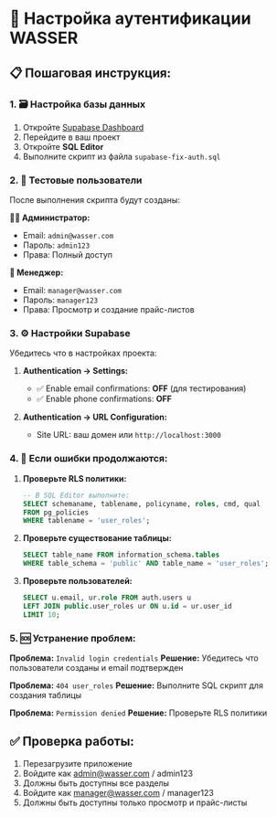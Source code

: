 # 🔐 Настройка аутентификации WASSER

## 📋 Пошаговая инструкция:

### 1. 🗃️ Настройка базы данных

1. Откройте [Supabase Dashboard](https://app.supabase.com)
2. Перейдите в ваш проект
3. Откройте **SQL Editor**
4. Выполните скрипт из файла `supabase-fix-auth.sql`

### 2. 👥 Тестовые пользователи

После выполнения скрипта будут созданы:

**👨‍💼 Администратор:**

- Email: `admin@wasser.com`
- Пароль: `admin123`
- Права: Полный доступ

**👤 Менеджер:**

- Email: `manager@wasser.com`
- Пароль: `manager123`
- Права: Просмотр и создание прайс-листов

### 3. ⚙️ Настройки Supabase

Убедитесь что в настройках проекта:

1. **Authentication → Settings:**
   - ✅ Enable email confirmations: **OFF** (для тестирования)
   - ✅ Enable phone confirmations: **OFF**

2. **Authentication → URL Configuration:**
   - Site URL: ваш домен или `http://localhost:3000`

### 4. 🔧 Если ошибки продолжаются:

1. **Проверьте RLS политики:**

   ```sql
   -- В SQL Editor выполните:
   SELECT schemaname, tablename, policyname, roles, cmd, qual
   FROM pg_policies
   WHERE tablename = 'user_roles';
   ```

2. **Проверьте существование таблицы:**

   ```sql
   SELECT table_name FROM information_schema.tables
   WHERE table_schema = 'public' AND table_name = 'user_roles';
   ```

3. **Проверьте пользователей:**
   ```sql
   SELECT u.email, ur.role FROM auth.users u
   LEFT JOIN public.user_roles ur ON u.id = ur.user_id
   LIMIT 10;
   ```

### 5. 🆘 Устранение проблем:

**Проблема:** `Invalid login credentials`
**Решение:** Убедитесь что пользователи созданы и email подтвержден

**Проблема:** `404 user_roles`
**Решение:** Выполните SQL скрипт для создания таблицы

**Проблема:** `Permission denied`
**Решение:** Проверьте RLS политики

## ✅ Проверка работы:

1. Перезагрузите приложение
2. Войдите как admin@wasser.com / admin123
3. Должны быть доступны все разделы
4. Войдите как manager@wasser.com / manager123
5. Должны быть доступны только просмотр и прайс-листы
